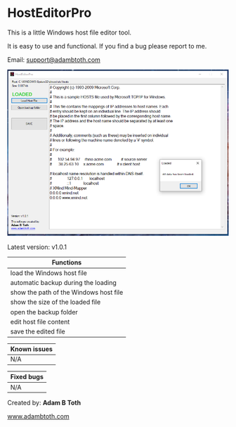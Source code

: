 # HostEditorPro

This is a little Windows host file editor tool.

It is easy to use and functional. If you find a bug please report to me.

Email: support@adambtoth.com

![](https://github.com/adambtoth/HostEditorPro/blob/master/screenshots/02.png)

Latest version: v1.0.1

Functions | 
------------ |
load the Windows host file |
automatic backup during the loading |
show the path of the Windows host file |
show the size of the loaded file |
open the backup folder |
edit host file content | 
save the edited file |


Known issues | 
------------ |
N/A |

Fixed bugs | 
------------ |
N/A |


Created by: **Adam B Toth**

www.adambtoth.com
